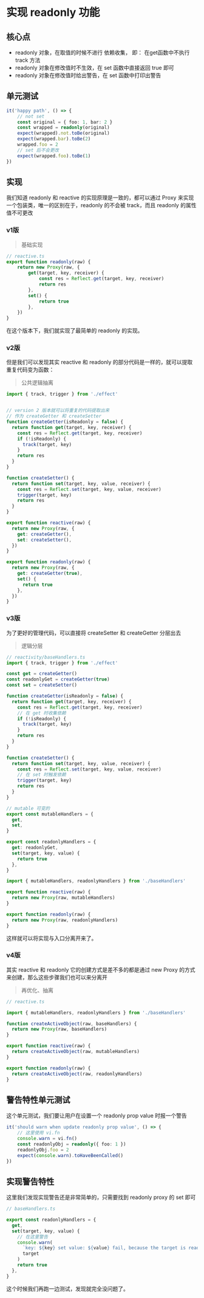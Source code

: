 # 实现 readonly 功能

## 核心点

- readonly 对象，在取值的时候不进行 依赖收集， 即： 在get函数中不执行 track 方法
- readonly 对象在修改值时不生效，在 set 函数中直接返回 true 即可
- readonly 对象在修改值时给出警告，在 set 函数中打印出警告



## 单元测试

```ts
it('happy path', () => {
    // not set
    const original = { foo: 1, bar: 2 }
    const wrapped = readonly(original)
    expect(wrapped).not.toBe(original)
    expect(wrapped.bar).toBe(2)
    wrapped.foo = 2
    // set 后不会更改
    expect(wrapped.foo).toBe(1)
})
```

## 实现

我们知道 readonly 和 reactive 的实现原理是一致的，都可以通过 Proxy 来实现一个包装类，唯一的区别在于，readonly 的不会被 track，而且 readonly 的属性值不可更改

### v1版

> 基础实现

```ts
// reactive.ts
export function readonly(raw) {
    return new Proxy(raw, {
        get(target, key, receiver) {
            const res = Reflect.get(target, key, receiver)
            return res
        },
        set() {
            return true
        },
    })
}
```

在这个版本下，我们就实现了最简单的 readonly 的实现。

### v2版

但是我们可以发现其实 reactive 和 readonly 的部分代码是一样的，就可以提取重复代码变为函数：

> 公共逻辑抽离

```ts
import { track, trigger } from './effect'


// version 2 版本就可以将重复的代码提取出来
// 作为 createGetter 和 createSetter
function createGetter(isReadonly = false) {
  return function get(target, key, receiver) {
    const res = Reflect.get(target, key, receiver)
    if (!isReadonly) {
      track(target, key)
    }
    return res
  }
}

function createSetter() {
  return function set(target, key, value, receiver) {
    const res = Reflect.set(target, key, value, receiver)
    trigger(target, key)
    return res
  }
}

export function reactive(raw) {
  return new Proxy(raw, {
    get: createGetter(),
    set: createSetter(),
  })
}

export function readonly(raw) {
  return new Proxy(raw, {
    get: createGetter(true),
    set() {
      return true
    },
  })
}
```



### v3版

为了更好的管理代码，可以直接将 createSetter 和 createGetter 分层出去

> 逻辑分层

```ts
// reactivity/baseHandlers.ts
import { track, trigger } from './effect'

const get = createGetter()
const readonlyGet = createGetter(true)
const set = createSetter()

function createGetter(isReadonly = false) {
  return function get(target, key, receiver) {
    const res = Reflect.get(target, key, receiver)
    // 在 get 时收集依赖
    if (!isReadonly) {
      track(target, key)
    }
    return res
  }
}

function createSetter() {
  return function set(target, key, value, receiver) {
    const res = Reflect.set(target, key, value, receiver)
    // 在 set 时触发依赖
    trigger(target, key)
    return res
  }
}

// mutable 可变的
export const mutableHandlers = {
  get,
  set,
}

export const readonlyHandlers = {
  get: readonlyGet,
  set(target, key, value) {
    return true
  },
}

```

```ts
import { mutableHandlers, readonlyHandlers } from './baseHandlers'

export function reactive(raw) {
  return new Proxy(raw, mutableHandlers)
}

export function readonly(raw) {
  return new Proxy(raw, readonlyHandlers)
}
```

这样就可以将实现与入口分离开来了。

### v4版

其实 reactive 和 readonly 它的创建方式是差不多的都是通过 new Proxy 的方式来创建，那么这些步骤我们也可以来分离开

> 再优化、抽离

```ts
// reactive.ts

import { mutableHandlers, readonlyHandlers } from './baseHandlers'

function createActiveObject(raw, baseHandlers) {
  return new Proxy(raw, baseHandlers)
}

export function reactive(raw) {
  return createActiveObject(raw, mutableHandlers)
}

export function readonly(raw) {
  return createActiveObject(raw, readonlyHandlers)
}
```



## 警告特性单元测试

这个单元测试，我们要让用户在设置一个 readonly prop value 时报一个警告

```ts
it('should warn when update readonly prop value', () => {
    // 这里使用 vi.fn
    console.warn = vi.fn()
    const readonlyObj = readonly({ foo: 1 })
    readonlyObj.foo = 2
    expect(console.warn).toHaveBeenCalled()
})
```

## 实现警告特性

这里我们发现实现警告还是非常简单的，只需要找到 readonly proxy 的 set 即可

```ts
// baseHandlers.ts

export const readonlyHandlers = {
  get,
  set(target, key, value) {
    // 在这里警告
    console.warn(
      `key: ${key} set value: ${value} fail, because the target is readonly`,
      target
    )
    return true
  },
}
```

这个时候我们再跑一边测试，发现就完全没问题了。



